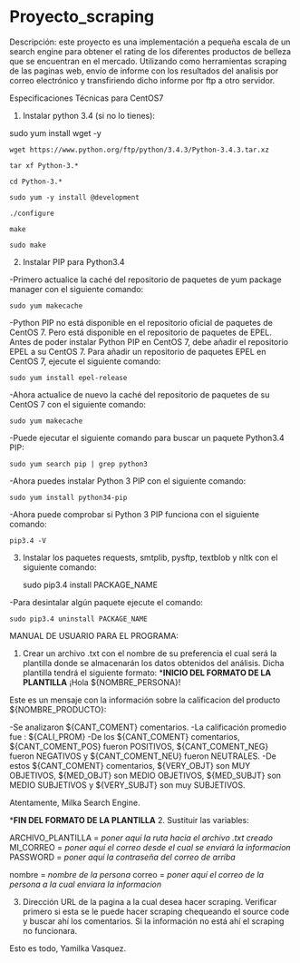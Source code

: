 # Proyecto_scraping
Descripción: este proyecto es una implementación a pequeña escala de un search engine para obtener el rating de los diferentes
productos de belleza que se encuentran en el mercado. Utilizando como herramientas scraping de las paginas web, envío de informe
con los resultados del analisis por correo electrónico y transfiriendo dicho informe por ftp a otro servidor.

Especificaciones Técnicas para CentOS7

1. Instalar python 3.4 (si no lo tienes):

sudo yum install wget -y
    
    wget https://www.python.org/ftp/python/3.4.3/Python-3.4.3.tar.xz
    
    tar xf Python-3.*
    
    cd Python-3.*
    
    sudo yum -y install @development
    
    ./configure
    
    make
    
    sudo make

2. Instalar PIP para Python3.4

-Primero actualice la caché del repositorio de paquetes de yum package manager con el siguiente comando:

    sudo yum makecache

-Python PIP no está disponible en el repositorio oficial de paquetes de CentOS 7.
Pero está disponible en el repositorio de paquetes de EPEL. Antes de poder instalar Python PIP en CentOS 7,
debe añadir el repositorio EPEL a su CentOS 7. Para añadir un repositorio de paquetes EPEL en CentOS 7,
ejecute el siguiente comando:

    sudo yum install epel-release

-Ahora actualice de nuevo la caché del repositorio de paquetes de su CentOS 7 con el siguiente comando:

    sudo yum makecache

-Puede ejecutar el siguiente comando para buscar un paquete Python3.4 PIP:

    sudo yum search pip | grep python3

-Ahora puedes instalar Python 3 PIP con el siguiente comando:

    sudo yum install python34-pip

-Ahora puede comprobar si Python 3 PIP funciona con el siguiente comando:

    pip3.4 -V

3. Instalar los paquetes requests, smtplib, pysftp, textblob y nltk con el siguiente comando:

    sudo pip3.4 install PACKAGE_NAME

-Para desintalar algún paquete ejecute el comando:

    sudo pip3.4 uninstall PACKAGE_NAME

MANUAL DE USUARIO PARA EL PROGRAMA:

1. Crear un archivo .txt con el nombre de su preferencia el cual será la plantilla donde se almacenarán los datos obtenidos del análisis. Dicha plantilla tendrá el siguiente formato:
*****************************INICIO DEL FORMATO DE LA PLANTILLA****************************
¡Hola ${NOMBRE_PERSONA}!

Este es un mensaje con la información sobre la calificacion del producto ${NOMBRE_PRODUCTO}:

-Se analizaron ${CANT_COMENT} comentarios.
-La calificación promedio fue : ${CALI_PROM}
-De los ${CANT_COMENT} comentarios, ${CANT_COMENT_POS} fueron POSITIVOS, ${CANT_COMENT_NEG} fueron NEGATIVOS y ${CANT_COMENT_NEU} fueron NEUTRALES.
-De estos ${CANT_COMENT} comentarios, ${VERY_OBJT} son MUY OBJETIVOS, ${MED_OBJT} son MEDIO OBJETIVOS, ${MED_SUBJT} son MEDIO SUBJETIVOS y ${VERY_SUBJT} son muy SUBJETIVOS.


Atentamente,
Milka Search Engine.


*****************************FIN DEL FORMATO DE LA PLANTILLA****************************
2. Sustituir las variables:

ARCHIVO_PLANTILLA = *poner aquí la ruta hacia el archivo .txt creado*
MI_CORREO = *poner aquí el correo desde el cual se enviará la informacion*
PASSWORD = *poner aquí la contraseña del correo de arriba*

nombre = *nombre de la persona*
correo = *poner aquí el correo de la persona a la cual enviara la informacion*

 

3. Dirección URL de la pagina a la cual desea hacer scraping. Verificar primero si esta se le puede hacer scraping chequeando el source code y buscar ahí los comentarios. Si la información no está ahí el scraping no funcionara.  



Esto es todo,
Yamilka Vasquez.
